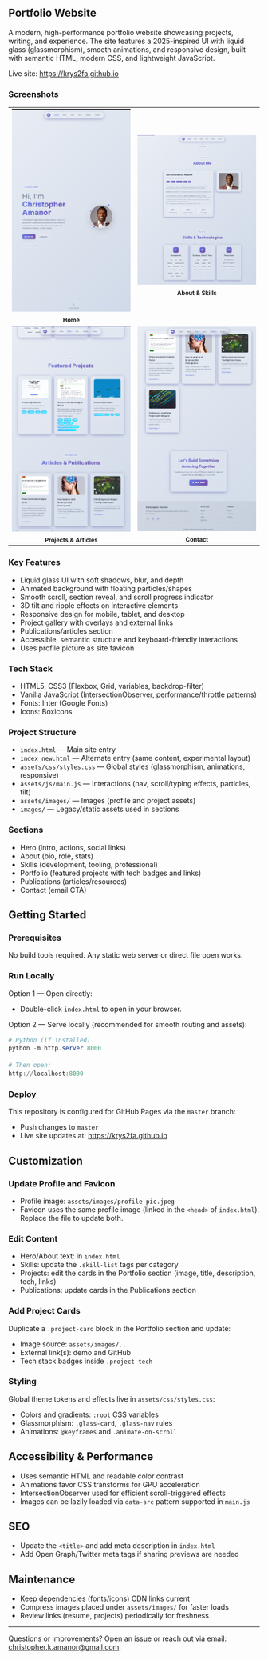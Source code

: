 ## Portfolio Website

A modern, high-performance portfolio website showcasing projects, writing, and experience. The site features a 2025-inspired UI with liquid glass (glassmorphism), smooth animations, and responsive design, built with semantic HTML, modern CSS, and lightweight JavaScript.

Live site: https://krys2fa.github.io

### Screenshots

<div align="center">

<table>
	<tr>
		<td align="center">
			<img src="assets/screenshots/home.png" alt="Home" width="500" /><br/>
			<sub><b>Home</b></sub>
		</td>
		<td align="center">
			<img src="assets/screenshots/about-skills.png" alt="About & Skills" width="500" /><br/>
			<sub><b>About & Skills</b></sub>
		</td>
	</tr>
	<tr>
		<td align="center">
			<img src="assets/screenshots/projects-articles.png" alt="Projects & Articles" width="500" /><br/>
			<sub><b>Projects & Articles</b></sub>
		</td>
		<td align="center">
			<img src="assets/screenshots/contact.png" alt="Contact" width="500" /><br/>
			<sub><b>Contact</b></sub>
		</td>
	</tr>
  
</table>

</div>

### Key Features

- Liquid glass UI with soft shadows, blur, and depth
- Animated background with floating particles/shapes
- Smooth scroll, section reveal, and scroll progress indicator
- 3D tilt and ripple effects on interactive elements
- Responsive design for mobile, tablet, and desktop
- Project gallery with overlays and external links
- Publications/articles section
- Accessible, semantic structure and keyboard-friendly interactions
- Uses profile picture as site favicon

### Tech Stack

- HTML5, CSS3 (Flexbox, Grid, variables, backdrop-filter)
- Vanilla JavaScript (IntersectionObserver, performance/throttle patterns)
- Fonts: Inter (Google Fonts)
- Icons: Boxicons

### Project Structure

- `index.html` — Main site entry
- `index_new.html` — Alternate entry (same content, experimental layout)
- `assets/css/styles.css` — Global styles (glassmorphism, animations, responsive)
- `assets/js/main.js` — Interactions (nav, scroll/typing effects, particles, tilt)
- `assets/images/` — Images (profile and project assets)
- `images/` — Legacy/static assets used in sections

### Sections

- Hero (intro, actions, social links)
- About (bio, role, stats)
- Skills (development, tooling, professional)
- Portfolio (featured projects with tech badges and links)
- Publications (articles/resources)
- Contact (email CTA)

## Getting Started

### Prerequisites

No build tools required. Any static web server or direct file open works.

### Run Locally

Option 1 — Open directly:

- Double-click `index.html` to open in your browser.

Option 2 — Serve locally (recommended for smooth routing and assets):

```powershell
# Python (if installed)
python -m http.server 8000

# Then open:
http://localhost:8000
```

### Deploy

This repository is configured for GitHub Pages via the `master` branch:

- Push changes to `master`
- Live site updates at: https://krys2fa.github.io

## Customization

### Update Profile and Favicon

- Profile image: `assets/images/profile-pic.jpeg`
- Favicon uses the same profile image (linked in the `<head>` of `index.html`). Replace the file to update both.

### Edit Content

- Hero/About text: in `index.html`
- Skills: update the `.skill-list` tags per category
- Projects: edit the cards in the Portfolio section (image, title, description, tech, links)
- Publications: update cards in the Publications section

### Add Project Cards

Duplicate a `.project-card` block in the Portfolio section and update:

- Image source: `assets/images/...`
- External link(s): demo and GitHub
- Tech stack badges inside `.project-tech`

### Styling

Global theme tokens and effects live in `assets/css/styles.css`:

- Colors and gradients: `:root` CSS variables
- Glassmorphism: `.glass-card`, `.glass-nav` rules
- Animations: `@keyframes` and `.animate-on-scroll`

## Accessibility & Performance

- Uses semantic HTML and readable color contrast
- Animations favor CSS transforms for GPU acceleration
- IntersectionObserver used for efficient scroll-triggered effects
- Images can be lazily loaded via `data-src` pattern supported in `main.js`

## SEO

- Update the `<title>` and add meta description in `index.html`
- Add Open Graph/Twitter meta tags if sharing previews are needed

## Maintenance

- Keep dependencies (fonts/icons) CDN links current
- Compress images placed under `assets/images/` for faster loads
- Review links (resume, projects) periodically for freshness

---

Questions or improvements? Open an issue or reach out via email: christopher.k.amanor@gmail.com.
